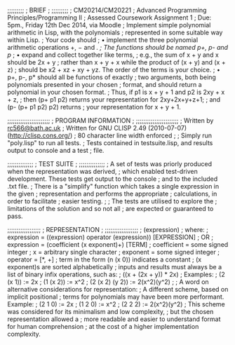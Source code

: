 ;;;;;;;;;
; BRIEF ;
;;;;;;;;;
; CM20214/CM20221
; Advanced Programming Principles/Programming II
; Assessed Coursework Assignment 1
; Due: 5pm., Friday 12th Dec 2014, via Moodle
; Implement simple polynomial arithmetic in Lisp, with the polynomials 
; represented in some suitable way within Lisp.
; Your code should
; • implement the three polynomial arithmetic operations +, − and *. 
;   The functions should be named p+, p- and p*
; • expand and collect together like terms, 
;   e.g., the sum of x + y and x should be 2x + y 
;   rather than x + y + x while the product of (x + y) and (x + z) 
;   should be x2 + xz + xy + yz. The order of the terms is your choice.
; • p+, p-, p* should all be functions of exactly 
;   two arguments, both being polynomials presented in your chosen 
;   format, and should return a polynomial in your chosen format. 
;   Thus, if p1 is x + y + 1 and p2 is 2xy + x + z,
;   then (p+ p1 p2) returns your representation for 2xy+2x+y+z+1; 
;   and (p- (p+ p1 p2) p2) returns
;   your representation for x + y + 1.

;;;;;;;;;;;;;;;;;;;;;;;
; PROGRAM INFORMATION ;
;;;;;;;;;;;;;;;;;;;;;;;
; Written by rc566@bath.ac.uk
; Written for GNU CLISP 2.49 (2010-07-07) (http://clisp.cons.org/)
; 80 character line width enforced
;
; Simply run "poly.lisp" to run all tests.
; Tests contained in testsuite.lisp, and results output to console and a test
; file.

;;;;;;;;;;;;;;
; TEST SUITE ;
;;;;;;;;;;;;;;
; A set of tests was priorly produced when the representation was derived,
; which enabled test-driven development. These tests get output to the console
; and to the included .txt file.
; There is a "simplify" function which takes a single expression in the given 
; representation and performs the appropriate 
; calculations, in order to facilitate
; easier testing.
;
; The tests are utilised to explore the 
; limitations of the solution and so not all 
; are expected or guaranteed to pass.

;;;;;;;;;;;;;;;;;;
; REPRESENTATION ;
;;;;;;;;;;;;;;;;;;
; (expression)
; where:
; expression = ((expression) operator (expression)) [EXPRESSION]
; OR
; expression = (coefficient (x exponent)+) [TERM]
; coefficient = some signed integer
; x = arbitrary single character
; exponent = some signed integer
; operator = [*, +]
; term in the form (n (x 0)) indicates a constant
; (x exponent)s are sorted alphabetically
; inputs and results must always be a list of binary infix operations, such as:
; ((x + (2x + y)) * 2x)
; Examples:
; (2 (x 1)) := 2x
; (1 (x 2)) := x^2
; (2 (x 2) (y 2)) := 2(x^2)(y^2)
; 
; A word on alternative considerations for representation:
; A different scheme, based on implicit positional 
; terms for polynomials may have been more performant. Example:
; (2 1 0) := 2x
; (1 2 0) := x^2
; (2 2 2) := 2(x^2)(y^2)
; This scheme was considered for its minimalism and low complexity,
; but the chosen representation allowed a
; more readable and easier to understand format for human comprehension
; at the cost of a higher implementation complexity.